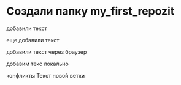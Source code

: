 ﻿# Cоздали папку my_first_repozit

добавили текст 

еще добавили текст

добавили текст через браузер

добавим текс локально

конфликты
Текст новой ветки
